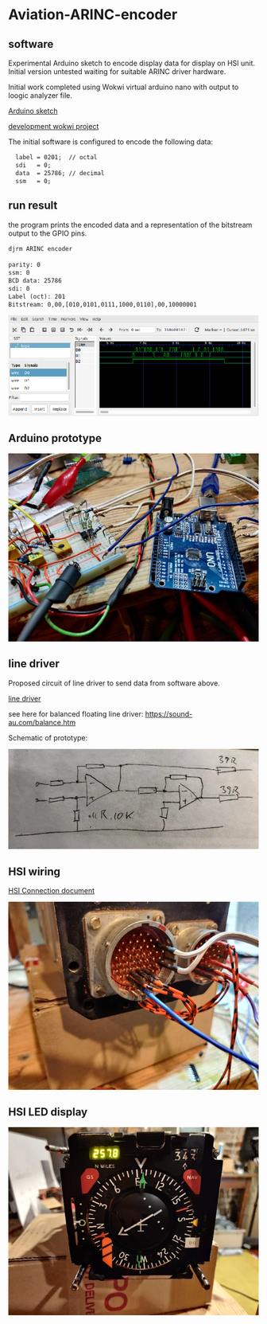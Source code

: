 # Aviation-ARINC-encoder

## software

Experimental Arduino sketch to encode display data for display on HSI unit.
Initial version untested waiting for suitable ARINC driver hardware.

Initial work completed using Wokwi virtual arduino nano with output to loogic analyzer file.

[Arduino sketch](ARINC_encoder/ARINC_encoder.ino)

[development wokwi project](https://wokwi.com/arduino/projects/323239666748752467)

The initial software is configured to encode the following data:

```
  label = 0201;  // octal
  sdi   = 0;
  data  = 25786; // decimal
  ssm   = 0;
```


## run result

the program prints the encoded data and a representation of the bitstream output to the GPIO pins.

```
djrm ARINC encoder

parity: 0
ssm: 0
BCD data: 25786
sdi: 0
Label (oct): 201
Bitstream: 0,00,[010,0101,0111,1000,0110],00,10000001
```
![logic vdc view](./images/logic-vcd.png)


## Arduino prototype

![encoder hardware](./images/encoder-hardware.jpg)

## line driver

Proposed circuit of line driver to send data from software above.

[line driver](./images/bal2-f5.gif)

see here for balanced floating line driver: https://sound-au.com/balance.htm

Schematic of prototype: 

![line driver](./images/line-driver-schematic.jpg)

## HSI wiring

[HSI Connection document](./Smiths-HSI-pinout.ods)

![HSI-encoder-wiring](./images/HSI-encoder-wiring.jpg)

## HSI LED display

![LED display](./images/LED-display.jpg)
